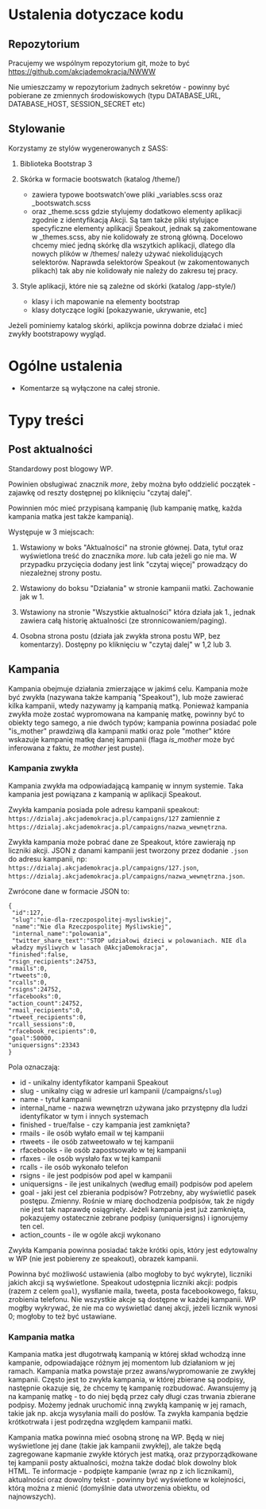 # Ustalenia dotyczace kodu

## Repozytorium

Pracujemy we wspólnym repozytorium git, może to być
https://github.com/akcjademokracja/NWWW

Nie umieszczamy w repozytorium żadnych sekretów - powinny być
pobierane ze zmiennych środowiskowych (typu
DATABASE_URL, DATABASE_HOST, SESSION_SECRET etc)

## Stylowanie

Korzystamy ze stylów wygenerowanych z SASS:

1. Biblioteka Bootstrap 3
2. Skórka w formacie bootswatch (katalog /theme/)

    - zawiera typowe bootswatch'owe pliki _variables.scss oraz
    _bootswatch.scss
    - oraz _theme.scss gdzie stylujemy dodatkowo elementy aplikacji
      zgodnie z identyfikacją Akcji. Są tam także pliki stylujące
      specyficzne elementy aplikacji Speakout, jednak są zakomentowane
      w _themes.scss, aby nie kolidowały ze stroną główną. Docelowo
      chcemy mieć jedną skórkę dla wszytkich aplikacji, dlatego dla
      nowych plików w /themes/ należy używać niekolidujących
      selektorów. Naprawda selektorów Speakout (w zakomentowanych
      plikach) tak aby nie kolidowały nie należy do zakresu tej pracy.

3. Style aplikacji, które nie są zależne od skórki (katalog /app-style/)
   - klasy i ich mapowanie na elementy bootstrap
   - klasy dotyczące logiki [pokazywanie, ukrywanie, etc]

Jeżeli pominiemy katalog skórki, aplikcja powinna dobrze działać i
mieć zwykły bootstrapowy wygląd.

# Ogólne ustalenia

- Komentarze są wyłączone na całej stronie.


# Typy treści

## Post aktualności

Standardowy post blogowy WP.

Powinien obsługiwać znacznik _more_, żeby można było oddzielić
początek - zajawkę od reszty dostępnej po kliknięciu "czytaj dalej".

Powinnien móc mieć przypisaną kampanię (lub kampanię matkę, każda
kampania matka jest także kampanią).

Występuje w 3 miejscach:

1. Wstawiony w boks "Aktualności" na stronie głównej. Data, tytuł oraz
   wyświetlona treść do znacznika _more_. lub cała jeżeli go nie ma. W
   przypadku przycięcia dodany jest link "czytaj więcej" prowadzący do
   niezależnej strony postu.

2. Wstawiony do boksu "Działania" w stronie kampanii matki. Zachowanie
jak w 1.

3. Wstawiony na stronie "Wszystkie aktualności" która działa jak 1.,
   jednak zawiera całą historię aktualności (ze stronnicowaniem/paging).

4. Osobna strona postu (działa jak zwykła strona postu WP, bez
   komentarzy). Dostępny po kliknięciu w "czytaj dalej" w 1,2 lub 3.


## Kampania

Kampania obejmuje działania zmierzające w jakimś celu. Kampania może
być zwykła (nazywana także kampanią "Speakout"), lub może zawierać
kilka kampanii, wtedy nazywamy ją kampanią matką. Ponieważ kampania
zwykła może zostać wypromowana na kampanię matkę, powinny być to
obiekty tego samego, a nie dwóch typów; kampania powinna posiadać pole
"is_mother" prawdziwą dla kampanii matki oraz pole "mother" które
wskazuje kampanię matkę danej kampanii (flaga _is_mother_ może być
inferowana z faktu, że _mother_ jest puste).

### Kampania zwykła

Kampania zwykła ma odpowiadającą kampanię w innym systemie. Taka
kampania jest powiązana z kampanią w aplikacji Speakout.

Zwykła kampania posiada pole adresu kampanii speakout:
`https://dzialaj.akcjademokracja.pl/campaigns/127` zamiennie z `https://dzialaj.akcjademokracja.pl/campaigns/nazwa_wewnętrzna`.

Zwykła kampania może pobrać dane ze Speakout, które zawierają np
liczniki akcji. JSON z danami kampanii jest tworzony przez dodanie
`.json` do adresu kampanii, np:
`https://dzialaj.akcjademokracja.pl/campaigns/127.json`, `https://dzialaj.akcjademokracja.pl/campaigns/nazwa_wewnętrzna.json`.

Zwrócone dane w formacie JSON to:

```
{
 "id":127,
 "slug":"nie-dla-rzeczpospolitej-mysliwskiej",
 "name":"Nie dla Rzeczpospolitej Myśliwskiej",
 "internal_name":"polowania",
 "twitter_share_text":"STOP udziałowi dzieci w polowaniach. NIE dla
 władzy myśliwych w lasach @AkcjaDemokracja",
"finished":false,
"rsign_recipients":24753,
"rmails":0,
"rtweets":0,
"rcalls":0,
"rsigns":24752,
"rfacebooks":0,
"action_count":24752,
"rmail_recipients":0,
"rtweet_recipients":0,
"rcall_sessions":0,
"rfacebook_recipients":0,
"goal":50000,
"uniquersigns":23343
}
```

Pola oznaczają:

- id - unikalny identyfikator kampanii Speakout
- slug - unikalny ciąg w adresie url kampanii (/campaigns/`slug`)
- name - tytuł kampanii
- internal_name - nazwa wewnętrzn używana jako przystępny dla ludzi
  identyfikator w tym i innych systemach
- finished - true/false - czy kampania jest zamknięta?
- rmails - ile osób wyłało email w tej kampanii
- rtweets - ile osób zatweetowało w tej kampanii
- rfacebooks - ile osób zapostsowało w tej kampanii
- rfaxes - ile osób wysłało fax w tej kampanii
- rcalls - ile osób wykonało telefon 
- rsigns - ile jest podpisów pod apel w kampanii
- uniquersigns - ile jest unikalnych (według email) podpisów pod apelem
- goal - jaki jest cel zbierania podpisów? Potrzebny, aby wyświetlić
  pasek postępu. Zmienny. Rośnie w miarę dochodzenia podpisów, tak że
  nigdy nie jest tak naprawdę osiągnięty. Jeżeli kampania jest już
  zamknięta, pokazujemy ostatecznie zebrane podpisy (uniquersigns) i ignorujemy ten cel.
- action_counts - ile w ogóle akcji wykonano

Zwykła Kampania powinna posiadać także krótki opis, który jest
edytowalny w WP (nie jest pobiereny ze speakout), obrazek kampanii.

Powinna być możliwość ustawienia (albo mogłoby to być wykryte),
liczniki jakich akcji są wyświetlone. Speakout udostępnia liczniki
akcji: podpis (razem z celem `goal`), wysłlanie maila, tweeta, posta
facebookowego, faksu, zrobienia telefonu. Nie wszystkie akcje są
dostępne w każdej kampanii. WP mogłby wykrywać, że nie ma co
wyświetlać danej akcji, jeżeli licznik wynosi 0; mogłoby to też być
ustawiane.


### Kampania matka

Kampania matka jest długotrwałą kampanią w której skład wchodzą inne
kampanie, odpowiadające różnym jej momentom lub działaniom w jej
ramach. Kampania matka powstaje przez awans/wypromowanie ze zwykłej
kampanii. Często jest to zwykła kampania, w której zbierane są
podpisy, następnie okazuje się, że chcemy tę kampanię
rozbudować. Awansujemy ją na kampanię matkę - to do niej będą przez
cały długi czas trwania zbierane podpisy. Możemy jednak uruchomić inną
zwykłą kampanię w jej ramach, takie jak np. akcja wysyłania maili do
posłów. Ta zwykła kampania będzie krótkotrwała i jest podrzędna
względem kampanii matki.

Kampania matka powinna mieć osobną stronę na WP. Będą w niej
wyświetlone jej dane (takie jak kampanii zwykłej), ale także będą
zagregowane kapmanie zwykłe których jest matką, oraz przyporządkowane
tej kampanii posty aktualności, można także dodać blok dowolny blok
HTML. Te informacje - podpięte kampanie (wraz np z ich licznikami),
aktualności oraz dowolny tekst - powinny być wyświetlone w kolejności,
którą można z mienić (domyślnie data utworzenia obiektu, od najnowszych).
